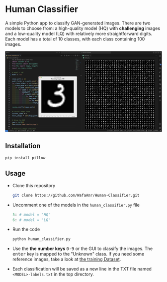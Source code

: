 # Human Classifier

A simple Python app to classify GAN-generated images. There are two models to choose from: a high-quality model (HQ) with **challenging** images and a low-quality model (LQ) with relatively more straightforward digits. Each model has a total of 10 classes, with each class containing 100 images.

![UI](./UI.jpg)
## Installation

```bash
pip install pillow
```
## Usage

* Clone this repository
  ```bash
  git clone https://github.com/WafaAmr/Human-Classifier.git
  ```
* Uncomment one of the models in the `human_classifier.py` file
  ```python
  5: # model = 'HQ'
  6: # model = 'LQ'
  ```
* Run the code
  ```bash
  python human_classifier.py
  ```
* Use the **the number keys** <kbd>0-9</kbd> or the GUI to classify the images. The <kbd>enter</kbd> key is mapped to the "Unknown" class. If you need some reference images, take a look at [the training Dataset](./reals.png).

* Each classification will be saved as a new line in the TXT file named `<MODEL>-labels.txt` in the top directory.
